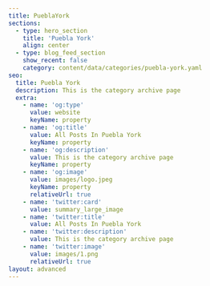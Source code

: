 ```yaml
---
title: PueblaYork
sections:
  - type: hero_section
    title: 'Puebla York'
    align: center
  - type: blog_feed_section
    show_recent: false
    category: content/data/categories/puebla-york.yaml
seo:
  title: Puebla York
  description: This is the category archive page
  extra:
    - name: 'og:type'
      value: website
      keyName: property
    - name: 'og:title'
      value: All Posts In Puebla York
      keyName: property
    - name: 'og:description'
      value: This is the category archive page
      keyName: property
    - name: 'og:image'
      value: images/logo.jpeg
      keyName: property
      relativeUrl: true
    - name: 'twitter:card'
      value: summary_large_image
    - name: 'twitter:title'
      value: All Posts In Puebla York
    - name: 'twitter:description'
      value: This is the category archive page
    - name: 'twitter:image'
      value: images/1.png
      relativeUrl: true
layout: advanced
---
```

